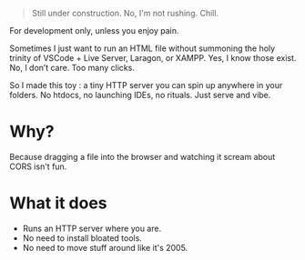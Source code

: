 > Still under construction. No, I'm not rushing. Chill.

For development only, unless you enjoy pain.

Sometimes I just want to run an HTML file without summoning the holy trinity of VSCode + Live Server, Laragon, or XAMPP. Yes, I know those exist. No, I don’t care. Too many clicks.

So I made this toy : a tiny HTTP server you can spin up anywhere in your folders. No htdocs, no launching IDEs, no rituals. Just serve and vibe.

# Why?
Because dragging a file into the browser and watching it scream about CORS isn't fun.


# What it does
- Runs an HTTP server where you are.
- No need to install bloated tools.
- No need to move stuff around like it's 2005.